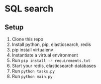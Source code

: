 SQL search
==========

Setup
-----
1. Clone this repo
2. Install python, pip, elasticsearch, redis
3. pip install virtualenv
4. Instantiate a virtual environment
5. Run `pip install -r requirements.txt`
6. Start your redis, elasticsearch databases
7. Run `python tasks.py`
8. Run `python main.py`
